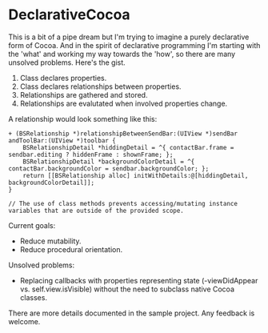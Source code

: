 DeclarativeCocoa
================

This is a bit of a pipe dream but I'm trying to imagine a purely declarative form of Cocoa. And in the spirit of declarative programming I'm starting with the 'what' and working my way towards the 'how', so there are many unsolved problems. Here's the gist.

1. Class declares properties.
2. Class declares relationships between properties.
3. Relationships are gathered and stored.
4. Relationships are evalutated when involved properties change.

A relationship would look something like this:

    + (BSRelationship *)relationshipBetweenSendBar:(UIView *)sendBar andToolBar:(UIView *)toolbar {
        BSRelationshipDetail *hiddingDetail = ^{ contactBar.frame = sendbar.editing ? hiddenFrame : shownFrame; };
        BSRelationshipDetail *backgroundColorDetail = ^{ contactBar.backgroundColor = sendbar.backgroundColor; };
        return [[BSRelationship alloc] initWithDetails:@[hiddingDetail, backgroundColorDetail]];
    }
    
    // The use of class methods prevents accessing/mutating instance variables that are outside of the provided scope.

Current goals:
- Reduce mutability.
- Reduce procedural orientation.

Unsolved problems:
- Replacing callbacks with properties representing state (-viewDidAppear vs. self.view.isVisible) without the need to subclass native Cocoa classes.

There are more details documented in the sample project. Any feedback is welcome.
